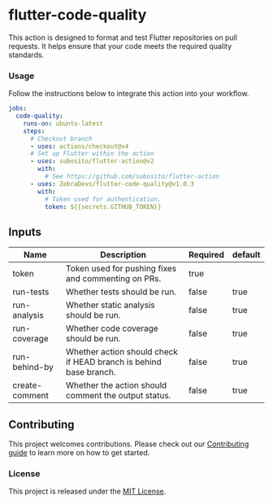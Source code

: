 # flutter-code-quality

This action is designed to format and test Flutter repositories on pull requests. It helps ensure that your code meets the required quality standards.

### Usage

Follow the instructions below to integrate this action into your workflow.

<!-- x-release-please-start-version -->

```yml
jobs:
  code-quality:
    runs-on: ubuntu-latest
    steps:
      # Checkout branch
      - uses: actions/checkout@v4
      # Set up Flutter within the action
      - uses: subosito/flutter-action@v2
        with:
          # See https://github.com/subosito/flutter-action
      - uses: ZebraDevs/flutter-code-quality@v1.0.3
        with:
          # Token used for authentication.
          token: ${{secrets.GITHUB_TOKEN}}
```

<!-- x-release-please-end -->

## Inputs

| Name           | Description                                                       | Required | default |
| -------------- | ----------------------------------------------------------------- | -------- | ------- |
| token          | Token used for pushing fixes and commenting on PRs.               | true     |         |
| run-tests      | Whether tests should be run.                                      | false    | true    |
| run-analysis   | Whether static analysis should be run.                            | false    | true    |
| run-coverage   | Whether code coverage should be run.                              | false    | true    |
| run-behind-by  | Whether action should check if HEAD branch is behind base branch. | false    | true    |
| create-comment | Whether the action should comment the output status.              | false    | true    |

## Contributing

This project welcomes contributions. Please check out our [Contributing guide](CONTRIBUTING.md) to learn more on how to get started.

### License

This project is released under the [MIT License](./LICENSE).

